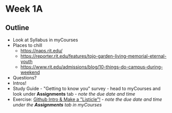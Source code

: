 # Week 1A

## Outline
- Look at Syllabus in myCourses
- Places to chill
  - https://naps.rit.edu/
  - https://reporter.rit.edu/features/tojo-garden-living-memorial-eternal-youth
  - https://www.rit.edu/admissions/blog/10-things-do-campus-during-weekend
- Questions?
- Intros!
- Study Guide - "Getting to know you" survey - head to myCourses and look under **Assignments** tab - *note the due date and time*
- Exercise: [Github Intro & Make a "Listicle"!](../exercises/github-intro.md) - *note the due date and time under the **Assignments** tab in myCourses*
